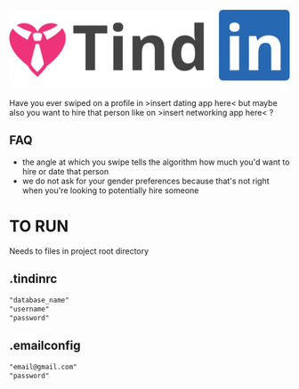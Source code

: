 ![alt text](frontend/src/assets/tindinlogo.svg "Tindin")

Have you ever swiped on a profile in >insert dating app here< but maybe also
you want to hire that person like on >insert networking app here< ?

## FAQ
- the angle at which you swipe tells the algorithm how much you'd want to hire
or date that person
- we do not ask for your gender preferences because that's not right when you're looking to potentially hire someone

# TO RUN
Needs to files in project root directory

## .tindinrc
```
"database_name"
"username"
"password"
```

## .emailconfig
```
"email@gmail.com"
"password"
```
